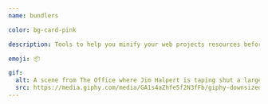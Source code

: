 ```yaml
---
name: bundlers

color: bg-card-pink

description: Tools to help you minify your web projects resources before deploying.

emoji: 📦

gif:
  alt: A scene from The Office where Jim Halpert is taping shut a larger box.
  src: https://media.giphy.com/media/GA1s4aZhfe5f2N3fFb/giphy-downsized.gif
---
```

